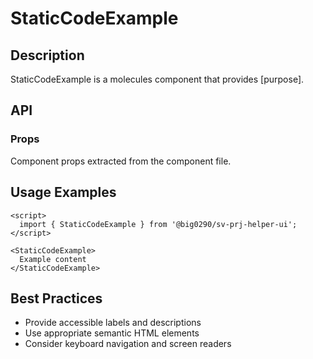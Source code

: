 # StaticCodeExample

## Description

StaticCodeExample is a molecules component that provides [purpose].

## API

### Props

Component props extracted from the component file.

## Usage Examples

```svelte
<script>
  import { StaticCodeExample } from '@big0290/sv-prj-helper-ui';
</script>

<StaticCodeExample>
  Example content
</StaticCodeExample>
```

## Best Practices

- Provide accessible labels and descriptions
- Use appropriate semantic HTML elements
- Consider keyboard navigation and screen readers
